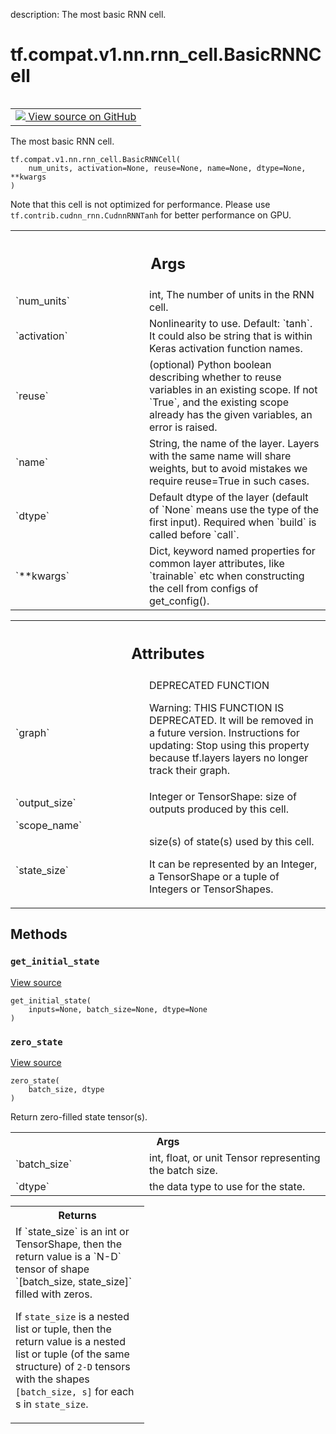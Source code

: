 description: The most basic RNN cell.

<div itemscope itemtype="http://developers.google.com/ReferenceObject">
<meta itemprop="name" content="tf.compat.v1.nn.rnn_cell.BasicRNNCell" />
<meta itemprop="path" content="Stable" />
<meta itemprop="property" content="__init__"/>
<meta itemprop="property" content="__new__"/>
<meta itemprop="property" content="get_initial_state"/>
<meta itemprop="property" content="zero_state"/>
</div>

# tf.compat.v1.nn.rnn_cell.BasicRNNCell

<!-- Insert buttons and diff -->

<table class="tfo-notebook-buttons tfo-api nocontent" align="left">
<td>
  <a target="_blank" href="https://github.com/tensorflow/tensorflow/blob/r2.3/tensorflow/python/keras/layers/legacy_rnn/rnn_cell_impl.py#L390-L480">
    <img src="https://www.tensorflow.org/images/GitHub-Mark-32px.png" />
    View source on GitHub
  </a>
</td>
</table>



The most basic RNN cell.

<pre class="devsite-click-to-copy prettyprint lang-py tfo-signature-link">
<code>tf.compat.v1.nn.rnn_cell.BasicRNNCell(
    num_units, activation=None, reuse=None, name=None, dtype=None, **kwargs
)
</code></pre>



<!-- Placeholder for "Used in" -->

Note that this cell is not optimized for performance. Please use
`tf.contrib.cudnn_rnn.CudnnRNNTanh` for better performance on GPU.

<!-- Tabular view -->
 <table class="responsive fixed orange">
<colgroup><col width="214px"><col></colgroup>
<tr><th colspan="2"><h2 class="add-link">Args</h2></th></tr>

<tr>
<td>
`num_units`
</td>
<td>
int, The number of units in the RNN cell.
</td>
</tr><tr>
<td>
`activation`
</td>
<td>
Nonlinearity to use.  Default: `tanh`. It could also be string
that is within Keras activation function names.
</td>
</tr><tr>
<td>
`reuse`
</td>
<td>
(optional) Python boolean describing whether to reuse variables in an
existing scope.  If not `True`, and the existing scope already has the
given variables, an error is raised.
</td>
</tr><tr>
<td>
`name`
</td>
<td>
String, the name of the layer. Layers with the same name will share
weights, but to avoid mistakes we require reuse=True in such cases.
</td>
</tr><tr>
<td>
`dtype`
</td>
<td>
Default dtype of the layer (default of `None` means use the type of
the first input). Required when `build` is called before `call`.
</td>
</tr><tr>
<td>
`**kwargs`
</td>
<td>
Dict, keyword named properties for common layer attributes, like
`trainable` etc when constructing the cell from configs of get_config().
</td>
</tr>
</table>





<!-- Tabular view -->
 <table class="responsive fixed orange">
<colgroup><col width="214px"><col></colgroup>
<tr><th colspan="2"><h2 class="add-link">Attributes</h2></th></tr>

<tr>
<td>
`graph`
</td>
<td>
DEPRECATED FUNCTION

Warning: THIS FUNCTION IS DEPRECATED. It will be removed in a future version.
Instructions for updating:
Stop using this property because tf.layers layers no longer track their graph.
</td>
</tr><tr>
<td>
`output_size`
</td>
<td>
Integer or TensorShape: size of outputs produced by this cell.
</td>
</tr><tr>
<td>
`scope_name`
</td>
<td>

</td>
</tr><tr>
<td>
`state_size`
</td>
<td>
size(s) of state(s) used by this cell.

It can be represented by an Integer, a TensorShape or a tuple of Integers
or TensorShapes.
</td>
</tr>
</table>



## Methods

<h3 id="get_initial_state"><code>get_initial_state</code></h3>

<a target="_blank" href="https://github.com/tensorflow/tensorflow/blob/r2.3/tensorflow/python/keras/layers/legacy_rnn/rnn_cell_impl.py#L281-L309">View source</a>

<pre class="devsite-click-to-copy prettyprint lang-py tfo-signature-link">
<code>get_initial_state(
    inputs=None, batch_size=None, dtype=None
)
</code></pre>




<h3 id="zero_state"><code>zero_state</code></h3>

<a target="_blank" href="https://github.com/tensorflow/tensorflow/blob/r2.3/tensorflow/python/keras/layers/legacy_rnn/rnn_cell_impl.py#L311-L340">View source</a>

<pre class="devsite-click-to-copy prettyprint lang-py tfo-signature-link">
<code>zero_state(
    batch_size, dtype
)
</code></pre>

Return zero-filled state tensor(s).


<!-- Tabular view -->
 <table class="responsive fixed orange">
<colgroup><col width="214px"><col></colgroup>
<tr><th colspan="2">Args</th></tr>

<tr>
<td>
`batch_size`
</td>
<td>
int, float, or unit Tensor representing the batch size.
</td>
</tr><tr>
<td>
`dtype`
</td>
<td>
the data type to use for the state.
</td>
</tr>
</table>



<!-- Tabular view -->
 <table class="responsive fixed orange">
<colgroup><col width="214px"><col></colgroup>
<tr><th colspan="2">Returns</th></tr>
<tr class="alt">
<td colspan="2">
If `state_size` is an int or TensorShape, then the return value is a
`N-D` tensor of shape `[batch_size, state_size]` filled with zeros.

If `state_size` is a nested list or tuple, then the return value is
a nested list or tuple (of the same structure) of `2-D` tensors with
the shapes `[batch_size, s]` for each s in `state_size`.
</td>
</tr>

</table>





